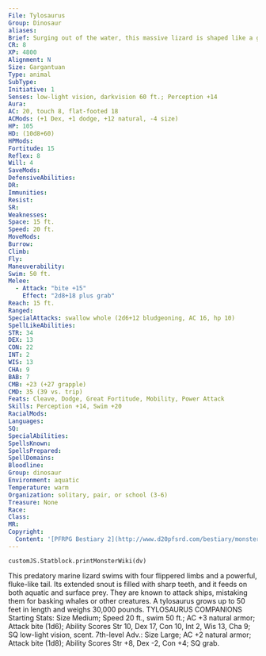 ```yaml
---
File: Tylosaurus
Group: Dinosaur
aliases: 
Brief: Surging out of the water, this massive lizard is shaped like a giant fish with a powerful, toothed maw.
CR: 8
XP: 4800
Alignment: N
Size: Gargantuan
Type: animal
SubType: 
Initiative: 1
Senses: low-light vision, darkvision 60 ft.; Perception +14
Aura: 
AC: 20, touch 8, flat-footed 18
ACMods: (+1 Dex, +1 dodge, +12 natural, -4 size)
HP: 105
HD: (10d8+60)
HPMods: 
Fortitude: 15
Reflex: 8
Will: 4
SaveMods: 
DefensiveAbilities: 
DR: 
Immunities: 
Resist: 
SR: 
Weaknesses: 
Space: 15 ft.
Speed: 20 ft.
MoveMods: 
Burrow: 
Climb: 
Fly: 
Maneuverability: 
Swim: 50 ft.
Melee: 
  - Attack: "bite +15"
    Effect: "2d8+18 plus grab"
Reach: 15 ft.
Ranged: 
SpecialAttacks: swallow whole (2d6+12 bludgeoning, AC 16, hp 10)
SpellLikeAbilities: 
STR: 34
DEX: 13
CON: 22
INT: 2
WIS: 13
CHA: 9
BAB: 7
CMB: +23 (+27 grapple)
CMD: 35 (39 vs. trip)
Feats: Cleave, Dodge, Great Fortitude, Mobility, Power Attack
Skills: Perception +14, Swim +20
RacialMods: 
Languages: 
SQ: 
SpecialAbilities: 
SpellsKnown: 
SpellsPrepared: 
SpellDomains: 
Bloodline: 
Group: dinosaur
Environment: aquatic
Temperature: warm
Organization: solitary, pair, or school (3-6)
Treasure: None
Race: 
Class: 
MR: 
Copyright:
  Content: '[PFRPG Bestiary 2](http://www.d20pfsrd.com/bestiary/monster-listings/animals/dinosaur/tylosaurus)'
---
```

```dataviewjs
customJS.Statblock.printMonsterWiki(dv)
```
This predatory marine lizard swims with four flippered limbs and a powerful, fluke-like tail. Its extended snout is filled with sharp teeth, and it feeds on both aquatic and surface prey. They are known to attack ships, mistaking them for basking whales or other creatures. A tylosaurus grows up to 50 feet in length and weighs 30,000 pounds.  TYLOSAURUS COMPANIONS  Starting Stats: Size Medium; Speed 20 ft., swim 50 ft.; AC +3 natural armor; Attack bite (1d6); Ability Scores Str 10, Dex 17, Con 10, Int 2, Wis 13, Cha 9; SQ low-light vision, scent.  7th-level Adv.: Size Large; AC +2 natural armor; Attack bite (1d8); Ability Scores Str +8, Dex -2, Con +4; SQ grab.
